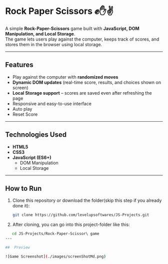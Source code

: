 # Rock Paper Scissors ✊✋✌️  

A simple **Rock-Paper-Scissors** game built with **JavaScript, DOM Manipulation, and Local Storage**.  
The game lets users play against the computer, keeps track of scores, and stores them in the browser using local storage.  

---

##  Features  

- Play against the computer with **randomized moves**  
- **Dynamic DOM updates** (real-time score, results, and choices shown on screen)  
- **Local Storage support** – scores are saved even after refreshing the page  
- Responsive and easy-to-use interface  
- Auto play 
- Reset Score 

---

##  Technologies Used  

- **HTML5**  
- **CSS3**  
- **JavaScript (ES6+)**  
  - DOM Manipulation  
  - Local Storage  

---

##  How to Run  

1. Clone this repository or download the folder(skip this step if you already done it):  
   ```bash
   git clone https://github.com/levelupsoftwares/JS-Projects.git

2. After cloning, you can go into this project-folder like this:
  ```bash
     cd JS-Projects/Rock-Paper-Scissor\ game
---

##  Preview

![Game Screenshot](./images/screenShotMd.png)